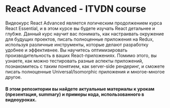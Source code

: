 # React Advanced - ITVDN course
Видеокурс React Advanced является логическим продолжением курса React Essential, и в этом курсе вы будете изучать React детальнее и глубже. Данный курс научит вас понимать, как настраивать окружение для будущих проектов, писать полноценные приложения на Redux, используя различные инструменты, которые делают разработку удобнее и эффективнее. Вы научитесь оптимизировать производительность в ваших React-приложениях. Помимо этого, вы узнаете, как можно тестировать разные аспекты приложений, познакомитесь с таким понятием, как server-side рендеринг, и сможете писать полноценные Universal/Isomorphic приложения и многое-многое другое.

#### В этом репозитории вы найдете актуальные материалы к урокам (презентация, summary) и примеры кода, использованного в видеоуроках.
